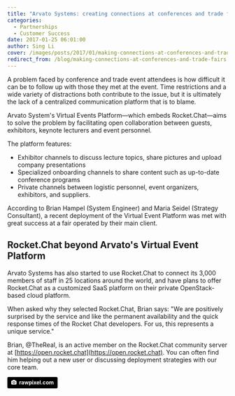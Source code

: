 ```yaml
---
title: "Arvato Systems: creating connections at conferences and trade fairs"
categories:
  - Partnerships
  - Customer Success
date: 2017-01-25 06:01:00
author: Sing Li
cover: /images/posts/2017/01/making-connections-at-conferences-and-trade-fairs/cover-meeting.jpg
redirect_from: /blog/making-connections-at-conferences-and-trade-fairs
---
```


A problem faced by conference and trade event attendees is how difficult it can be to follow up with those they met at the event. Time restrictions and a wide variety of distractions both contribute to the issue, but it is ultimately the lack of a centralized communication platform that is to blame.

Arvato System's Virtual Events Platform—which embeds Rocket.Chat—aims to solve the problem by facilitating open collaboration between guests, exhibitors, keynote lecturers and event personnel.

The platform features:

- Exhibitor channels to discuss lecture topics, share pictures and upload company presentations
- Specialized onboarding channels to share content such as up-to-date conference programs
- Private channels between logistic personnel, event organizers, exhibitors, and suppliers.

According to Brian Hampel (System Engineer) and Maria Seidel (Strategy Consultant), a recent deployment of the Virtual Event Platform was met with great success at a fair operated by their main client.

## Rocket.Chat beyond Arvato's Virtual Event Platform

Arvato Systems has also started to use Rocket.Chat to connect its 3,000 members of staff in 25 locations around the world, and have plans to offer Rocket.Chat as a customized SaaS platform on their private OpenStack-based cloud platform.

When asked why they selected Rocket.Chat, Brian says: "We are positively surprised by the service and like the permanent availability and the quick response times of the Rocket Chat developers. For us, this represents a unique service." 

Brian, @TheReal, is an active member on the Rocket.Chat community server at [https://open.rocket.chat](https://open.rocket.chat). You can often find him helping out a new user or discussing deployment strategies with our core team.

<a style="background-color:black;color:white;text-decoration:none;padding:4px 6px;font-family:-apple-system, BlinkMacSystemFont, &quot;San Francisco&quot;, &quot;Helvetica Neue&quot;, Helvetica, Ubuntu, Roboto, Noto, &quot;Segoe UI&quot;, Arial, sans-serif;font-size:12px;font-weight:bold;line-height:1.2;display:inline-block;border-radius:3px;" href="https://unsplash.com/@rawpixel?utm_medium=referral&amp;utm_campaign=photographer-credit&amp;utm_content=creditBadge" target="_blank" rel="noopener noreferrer" title="Download free do whatever you want high-resolution photos from rawpixel.com"><span style="display:inline-block;padding:2px 3px;"><svg xmlns="http://www.w3.org/2000/svg" style="height:12px;width:auto;position:relative;vertical-align:middle;top:-1px;fill:white;" viewBox="0 0 32 32"><title>unsplash-logo</title><path d="M20.8 18.1c0 2.7-2.2 4.8-4.8 4.8s-4.8-2.1-4.8-4.8c0-2.7 2.2-4.8 4.8-4.8 2.7.1 4.8 2.2 4.8 4.8zm11.2-7.4v14.9c0 2.3-1.9 4.3-4.3 4.3h-23.4c-2.4 0-4.3-1.9-4.3-4.3v-15c0-2.3 1.9-4.3 4.3-4.3h3.7l.8-2.3c.4-1.1 1.7-2 2.9-2h8.6c1.2 0 2.5.9 2.9 2l.8 2.4h3.7c2.4 0 4.3 1.9 4.3 4.3zm-8.6 7.5c0-4.1-3.3-7.5-7.5-7.5-4.1 0-7.5 3.4-7.5 7.5s3.3 7.5 7.5 7.5c4.2-.1 7.5-3.4 7.5-7.5z"></path></svg></span><span style="display:inline-block;padding:2px 3px;">rawpixel.com</span></a>
